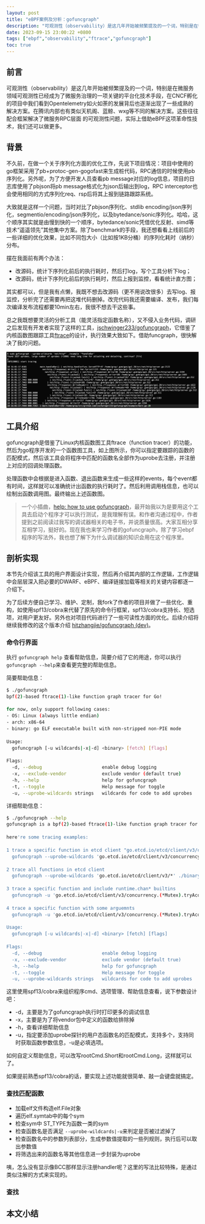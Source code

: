 ```yaml
---
layout: post
title: "eBPF案例及分析：gofuncgraph"
description: "可观测性（observability）是这几年开始被频繁提及的一个词，特别是在微服务领域可观测性已经成为了微服务治理的一项关键的平台化技术手段，在CNCF孵化的项目中我们看到Opentelemetry如火如荼的发展背后也逐渐出现了一些成熟的解决方案。在腾讯内部也有类似天机阁、蓝鲸、wxg等不同的解决方案。这些往往配合框架解决了微服务RPC层面 的可观测性问题，实际上借助eBPF这项革命性技术，我们还可以做更多。"
date: 2023-09-15 23:00:22 +0800
tags: ["ebpf","observability","ftrace","gofuncgraph"]
toc: true
---
```


## 前言

可观测性（observability）是这几年开始被频繁提及的一个词，特别是在微服务领域可观测性已经成为了微服务治理的一项关键的平台化技术手段，在CNCF孵化的项目中我们看到Opentelemetry如火如荼的发展背后也逐渐出现了一些成熟的解决方案。在腾讯内部也有类似天机阁、蓝鲸、wxg等不同的解决方案。这些往往配合框架解决了微服务RPC层面 的可观测性问题，实际上借助eBPF这项革命性技术，我们还可以做更多。

## 背景

不久前，在做一个关于序列化方面的优化工作，先说下项目情况：项目中使用的go框架采用了pb+protoc-gen-gogofast来生成桩代码，RPC通信的时候使用pb序列化。另外呢，为了方便开发人员查看pb message对应的log信息，项目的日志库使用了pbjson将pb message格式化为json后输出到log，RPC interceptor也会使用相同的方式序列化req、rsp后将其上报到链路跟踪系统。

大致就是这样一个问题，当时对比了pbjson序列化、stdlib encoding/json序列化，segmentio/encoding/json序列化，以及bytedance/sonic序列化。哈哈，这个顺序其实就是由慢到快的一个顺序，bytedance/sonic凭借优化反射、simd等技术“遥遥领先”其他集中方案。除了benchmark的手段，我还想看看上线前后的一些详细的优化效果，比如不同包大小（比如按1KB分桶）的序列化耗时（纳秒）分布。

摆在我面前有两个办法：

- 改源码，统计下序列化前后的执行耗时，然后打log，写个工具分析下log；
- 改源码，统计下序列化前后的执行耗时，然后上报到监控，看看统计直方图；

其实都可以，但是我有点懒，我既不想去改源码（更不用说改很多）去写log、报监控，分析完了还需要再把这堆代码删掉。改完代码我还需要编译、发布，我们每次编译发布流程都要10min左右，我很不想去干这些事。

总之我既想要灵活的分析工具（能灵活指定函数名称），又不侵入业务代码，调研之后发现有开发者实现了这样的工具，[jschwinger233/gofuncgraph](https://jschwinger233/gofuncgraph)，它借鉴了内核函数图跟踪工具[ftrace](https://en.wikipedia.org/wiki/Ftrace)的设计，执行效果大致如下。借助funcgraph，很快解决了我的问题。

![gofuncgraph](assets/2023-09-15-eBPF案例及分析：gofuncgraph/image-20230915232356599.png)

## 工具介绍

gofuncgraph是借鉴了Linux内核函数图工具ftrace（function tracer）的功能，然后为go程序开发的一个函数图工具，如上图所示，你可以指定要跟踪的函数的匹配模式，然后该工具会将程序中匹配的函数名全部作为uprobe去注册，并注册上对应的回调处理函数。

处理函数中会根据是进入函数、退出函数来生成一些这样的events，每个event都有时间，这样就可以准确统计出函数的执行耗时了。然后利用调用栈信息，也可以绘制出函数调用图。最终输出上述函数图。

> 一个小插曲，[help: how to use gofuncgraph](https://github.com/jschwinger233/gofuncgraph/issues/2)，最开始我以为是要用这个工具去启动个程序才可以执行测试，是我理解有误。和作者沟通过程中，作者提到之前阅读过我写的调试器相关的电子书，并说质量很高。大家互相分享互相学习，挺好的。现在我也来学习作者的gofuncgraph，除了学习ebpf程序的写法外，我也想了解下为什么调试器的知识会用在这个程序里。

## 剖析实现

本节先介绍该工具的用户界面设计实现，然后再介绍其内部的工作逻辑，工作逻辑中会层层深入把必要的DWARF、eBPF、编译链接加载等相关的关键内容都逐一介绍下。

为了后续方便自己学习、维护、定制，我fork了作者的项目并做了一些优化、重构，如使用spf13/cobra来代替了原先的命令行框架，spf13/cobra支持长、短选项，对用户更友好。另外也对项目代码进行了一些可读性方面的优化。后续介绍将继续我修改的这个版本介绍 [hitzhangjie/gofuncgraph (dev)](https://github.com/hitzhangjie/gofuncgraph/tree/dev)。

### 命令行界面

执行 `gofuncgraph help` 查看帮助信息，简要介绍了它的用途，你可以执行`gofuncgraph --help`来查看更完整的帮助信息。

简要帮助信息：

```bash
$ ./gofuncgraph
bpf(2)-based ftrace(1)-like function graph tracer for Go! 

for now, only support following cases:
- OS: Linux (always little endian)
- arch: x86-64
- binary: go ELF executable built with non-stripped non-PIE mode

Usage:
  gofuncgraph [-u wildcards|-x|-d] <binary> [fetch] [flags]

Flags:
  -d, --debug                      enable debug logging
  -x, --exclude-vendor             exclude vendor (default true)
  -h, --help                       help for gofuncgraph
  -t, --toggle                     Help message for toggle
  -u, --uprobe-wildcards strings   wildcards for code to add uprobes
```

详细帮助信息：

```bash
$ ./gofuncgraph --help
gofuncgraph is a bpf(2)-based ftrace(1)-like function graph tracer for Go!

here're some tracing examples:

1 trace a specific function in etcd client "go.etcd.io/etcd/client/v3/concurrency.(*Mutex).tryAcquire"
  gofuncgraph --uprobe-wildcards 'go.etcd.io/etcd/client/v3/concurrency.(*Mutex).tryAcquire' ./binary

2 trace all functions in etcd client
  gofuncgraph --uprobe-wildcards 'go.etcd.io/etcd/client/v3/*' ./binary 

3 trace a specific function and include runtime.chan* builtins
  gofuncgraph -u 'go.etcd.io/etcd/client/v3/concurrency.(*Mutex).tryAcquire' -u 'runtime.chan*' ./binary 

4 trace a specific function with some arguemnts
  gofuncgraph -u 'go.etcd.io/etcd/client/v3/concurrency.(*Mutex).tryAcquire(pfx=+0(+8(%ax)):c512, n_pfx=+16(%ax):u64, m.s.id=16(0(%ax)):u64 )' ./binary

Usage:
  gofuncgraph [-u wildcards|-x|-d] <binary> [fetch] [flags]

Flags:
  -d, --debug                      enable debug logging
  -x, --exclude-vendor             exclude vendor (default true)
  -h, --help                       help for gofuncgraph
  -t, --toggle                     Help message for toggle
  -u, --uprobe-wildcards strings   wildcards for code to add uprobes
```

这里使用spf13/cobra来组织程序cmd、选项管理、帮助信息查看，说下参数设计吧：

- -d，主要是为了gofuncgraph执行时打印更多的调试信息
- -x，主要是为了将vendor包中定义的函数给排除掉
- -h，查看详细帮助信息
- -u，指定要添加uprobe探针的用户态函数名的匹配模式，支持多个，支持同时获取函数参数信息，-u是必填选项。

如何自定义帮助信息，可以改写rootCmd.Short和rootCmd.Long，这样就可以了。

如果提前熟悉spf13/cobra的话，要实现上述功能就很简单、敲一会键盘就搞定。

### 查找匹配函数

- 加载elf文件构造elf.File对象
- 遍历elf.symtab中的每个sym
- 检查sym中 ST_TYPE为函数一类的sym
- 检查函数名是否满足 `--uprobe-wildcards|-u`来判定是否被过滤掉了
- 检查函数名中的参数列表部分，生成参数值提取的一些列规则，执行后可以取出参数值
- 将筛选出来的函数名等其他信息进一步封装为uprobe

咦，怎么没有显示像BCC那样显示注册handler呢？这里的写法比较特殊，是通过类似注解的方式来实现的。

### 查找

## 本文小结


